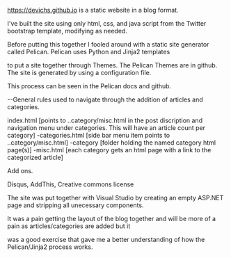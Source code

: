 https://devichs.github.io is a static website in a blog format.  

I've built the site using only html, css, and java script from the Twitter bootstrap template, modifying as needed. 

Before putting this together I fooled around with a static site generator called Pelican. Pelican uses Python and Jinja2 templates

to put a site together through Themes.  The Pelican Themes are in github.  The site is generated by using a configuration file.  

This process can be seen in the Pelican docs and github. 

--General rules used to navigate through the addition of articles and categories. 

index.html [points to ..category/misc.html in the post discription and navigation menu under categories. 
This will have an article count per category]
 -categories.html [side bar menu item points to ..category/misc.html]
 -category [folder holding the named category html page(s)]
  -misc.html [each category gets an html page with a link to the categorized article]

Add ons. 

Disqus, AddThis,  Creative commons license

The site was put together with Visual Studio by creating an empty ASP.NET page and stripping all unecessary components.

It was a pain getting the layout of the blog together and will be more of a pain as articles/categories are added but it 

was a good exercise that gave me a better understanding of how the Pelican/Jinja2 process works. 